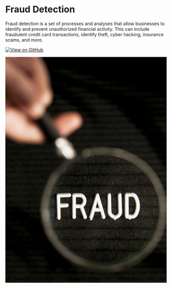 




# Fraud Detection

Fraud detection is a set of processes and analyses that allow businesses to identify and prevent unauthorized financial activity. This can include fraudulent credit card transactions, identify theft, cyber hacking, insurance scams, and more.

[![View on GitHub](https://img.shields.io/badge/GitHub-View_on_GitHub-blue?logo=GitHub)](https://github.com/KavitaGupta2023/fraud_detection)

<center><img src="/assets/img/fraud-word-magnifying-glass-blurred-effect.jpg"/></center>







